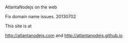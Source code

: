 AtlantaNodejs on the web

Fix domain name issues. 20130702

This site is at

http://atlantanodejs.com
and
http://atlantanodejs.github.io

